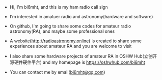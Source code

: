 - Hi, I'm bi6mht, and this is my ham radio call sign
- I’m interested in amatuer radio and astronomy(hardware and software)
- On github, I'm going to share some codes for amateur radio astronomy(RA), and maybe some professional ones
- A website(http://radioastronomy.online) is created to share some experiences about amateur RA and you are welcome to visit
- I also share some hardware projects of amateur RA in OSHW Hub(立创开源硬件硬件平台) and my homepage is https://oshwhub.com/bi6mht


- You can contact me by email(bi6mht@qq.com)


<!---
BI6MHT/BI6MHT is a ✨ special ✨ repository because its `README.md` (this file) appears on your GitHub profile.
You can click the Preview link to take a look at your changes.
--->
